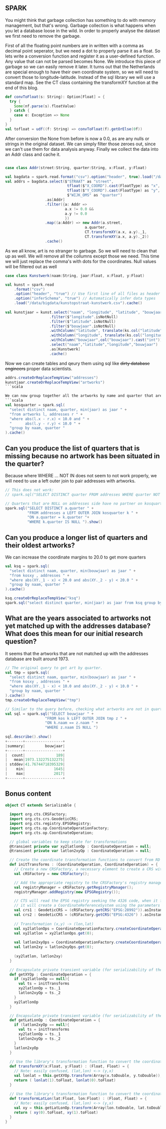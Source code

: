 ## SPARK

You might think that garbage collection has something to do with memory management, but that's wrong. Garbage collection is what happens when you let a database loose in the wild. 
In order to properly analyse the dataset we first need to remove the garbage.		
													
First of all the floating point numbers are in written with a comma as decimal point seperator, but we need a dot to properly parse it as a float.
So lets write a conversion function and register it as a user-defined function.
Any value that can not be parsed becomes None. We introduce this piece of garbage so we can easily remove it later.
It turns out that the Netherlands are special enough to have their own coordinate system, so we will need to convert those to longitude-latitude. Instead of the sql library we will use a standard map. See the CT class containing the transformXY function at the end of this blog.

```scala
def convToFloat(s: String): Option[Float] = {
  try {
    Some(nf.parse(s).floatValue)
  } catch {
    case e: Exception => None
  }
}
val tofloat = udf((f: String) => convToFloat(f).getOrElse(0f))		
```

After conversion the None from before is now a 0.0, as are any nulls or strings in the original dataset.
We can simply filter those zeroes out, since we can't use them for data analysis anyway.
Finally we collect the data into an Addr class and cache it.

```scala

case class Addr(street:String, quarter:String, x:Float, y:Float)

val bagdata = spark.read.format("csv").option("header", true).load("/data/bigdata/BAG_ADRES.csv").cache()
val addrs = bagdata.select($"STRAAT" as "street",
                            tfloat($"X_COORD").cast(FloatType) as "x",
                            tfloat($"Y_COORD").cast(FloatType) as "y",
                            $"WIJK_OMS" as "quarter")
                  .as[Addr]
                  .filter({a: Addr => 
                           a.x != 0.0 &&  
                           a.y != 0.0
                           })
                  .map((a:Addr) => new Addr(a.street, 
                                    a.quarter, 
                                    CT.transformXY(a.x, a.y)._1, 
                                    CT.transformXY(a.x, a.y)._2))
                  .cache()
```


As we all know, art is no stranger to garbage. So we will need to clean that up as well.
We will remove all the collumns except those we need.
This time we will just replace the comma's with dots for the coordinates.
Null values will be filtered out as well

```scala
case class Kunstwerk(naam:String, jaar:Float, x:Float, y:Float)

val kunst = spark.read
    .format("csv")
    .option("header", "true") // Use first line of all files as header
    .option("inferSchema", "true") // Automatically infer data types
    .load("/data/bigdata/kunstopstraat-kunstwerk.csv").cache()
    
val kunstjaar = kunst.select("naam", "longitude", "latitude", "bouwjaar")
                    .filter($"longitude".isNotNull)
                    .filter($"latitude".isNotNull)
                    .filter($"bouwjaar".isNotNull)
                    .withColumn("latitude", translate(ks.col("latitude"),",",".").cast("float"))
                    .withColumn("longitude", translate(ks.col("longitude"),",",".").cast("float"))
                    .withColumn("bouwjaar",col("bouwjaar").cast("int"))
                    .select("naam","latitude","longitude","bouwjaar")
                    .as[Kunstwerk]
                    .cache()
```

Now we can create tables and qeury them using sql like ~~dirty database engineers~~ proper data scientists.

```scala
addrs.createOrReplaceTempView("addresses")
kunstjaar.createOrReplaceTempView("artworks")
```scala

We can now group together all the artworks by name and quarter that are near a location.
```scala
val kosquarter = spark.sql(
  "select distinct naam, quarter, min(jaar) as jaar " + 
  "from artworks l, addresses r " +
  "where abs(l.x - r.x) < 10.0 and " +
  "      abs(l.y - r.y) < 10.0 " +
  "group by naam, quarter "
).cache()
```


## Can you produce the list of quarters that is missing because no artwork has been situated in the quarter?
Because where WHERE ... NOT IN does not seem to not work properly, we will need to use a left outer join to pair addresses with artworks.
```scala
// This does not work:
// spark.sql("SELECT DISTINCT quarter FROM addresses WHERE quarter NOT IN (SELECT DISTINCT k.quarter FROM kosquarter k)").show()

// Quarters that are NULL on addresses side have no partner on kosquarter side.
spark.sql("SELECT DISTINCT a.quarter " +
          "FROM addresses a LEFT OUTER JOIN kosquarter k " +
          "ON a.quarter = k.quarter "+
          "WHERE k.quarter IS NULL ").show()
```

					
## Can you produce a longer list of quarters and their oldest artworks?
We can increase the coordinate margins to 20.0 to get more quarters
```scala
val ksq = spark.sql(
  "select distinct naam, quarter, min(bouwjaar) as jaar " +
  "from kosxy , addresses " +
  "where abs(XY._1 - x) < 20.0 and abs(XY._2 - y) < 20.0 " +
  "group by naam, quarter "
).cache()

ksq.createOrReplaceTempView("ksq")
spark.sql("select distinct quarter, min(jaar) as jaar from ksq group by quarter order by jaar").show(false)
```

## What are the years associated to artworks not yet matched up with the addresses database? What does this mean for our initial research question?
It seems that the artworks that are not matched up with the addresses database are built around 1973.
```scala
// The original query to get art by quarter.
val tmp = spark.sql(
  "select distinct naam, quarter, min(bouwjaar) as jaar " +
  "from kosxy , addresses " +
  "where abs(XY._1 - x) < 10.0 and abs(XY._2 - y) < 10.0 " +
  "group by naam, quarter "
).cache()
tmp.createOrReplaceTempView("tmp")

// Similar to the query before, checking what artworks are not in quarters.
val sql = spark.sql("SELECT bouwjaar " +
                  "FROM kos k LEFT OUTER JOIN tmp z " +
                  "ON k.naam == z.naam " +
                  "WHERE z.naam IS NULL ")
		  
sql.describe().show()
+-------+-----------------+
|summary|         bouwjaar|
+-------+-----------------+
|  count|              189|
|   mean|1973.132275132275|
| stddev|41.76744718395329|
|    min|             1645|
|    max|             2017|
+-------+-----------------+
```


## Bonus content
```scala
object CT extends Serializable {
  
  import org.cts.CRSFactory;
  import org.cts.crs.GeodeticCRS;
  import org.cts.registry.EPSGRegistry;
  import org.cts.op.CoordinateOperationFactory;
  import org.cts.op.CoordinateOperation;

  // global variables to keep state for transformations
  @transient private var xy2latlonOp : CoordinateOperation = null;
  @transient private var latlon2xyOp : CoordinateOperation = null;

  // Create the coordinate transformation functions to convert from RD New to WGS:84 and vice versa
  def initTransforms : (CoordinateOperation, CoordinateOperation) = {
    // Create a new CRSFactory, a necessary element to create a CRS without defining one by one all its components
    val cRSFactory = new CRSFactory();

    // Add the appropriate registry to the CRSFactory's registry manager. Here the EPSG registry is used.
    val registryManager = cRSFactory.getRegistryManager();
    registryManager.addRegistry(new EPSGRegistry());

    // CTS will read the EPSG registry seeking the 4326 code, when it finds it,
    // it will create a CoordinateReferenceSystem using the parameters found in the registry.
    val crs1 : GeodeticCRS = (cRSFactory.getCRS("EPSG:28992")).asInstanceOf[GeodeticCRS];
    val crs2 : GeodeticCRS = (cRSFactory.getCRS("EPSG:4326") ).asInstanceOf[GeodeticCRS];
    
    // Transformation (x,y) -> (lon,lat)
    val xy2latlonOps = CoordinateOperationFactory.createCoordinateOperations(crs1,crs2);
    val xy2latlon = xy2latlonOps.get(0);
    
    val latlon2xyOps = CoordinateOperationFactory.createCoordinateOperations(crs2,crs1);
    val latlon2xy = latlon2xyOps.get(0);
    
    (xy2latlon, latlon2xy)
  }

  // Encapsulate private transient variable (for serializability of the object)
  def getXYOp : CoordinateOperation = {
    if (xy2latlonOp == null){
      val ts = initTransforms
      xy2latlonOp = ts._1
      latlon2xyOp = ts._2
    }
    xy2latlonOp
  }

  // Encapsulate private transient variable (for serializability of the object)
  def getLatLonOp : CoordinateOperation = {
    if (latlon2xyOp == null){
      val ts = initTransforms
      xy2latlonOp = ts._1
      latlon2xyOp = ts._2
    }
    latlon2xyOp
  }
  
  // Use the library's transformation function to convert the coordinates
  def transformXY(x:Float, y:Float) : (Float, Float) = {   
    // Note: easily confused, (lat,lon) <-> (y,x)
    val lonlat = this.getXYOp.transform(Array(x.toDouble, y.toDouble));
    return ( lonlat(1).toFloat, lonlat(0).toFloat)
  }
  
  // Use the library's transformation function to convert the coordinates
  def transformLatLon(lat:Float, lon:Float) : (Float, Float) = {
    // Note: easily confused, (lat,lon) <-> (y,x)
    val xy = this.getLatLonOp.transform(Array(lon.toDouble, lat.toDouble));
    return ( xy(0).toFloat, xy(1).toFloat)
  }
}

```





















